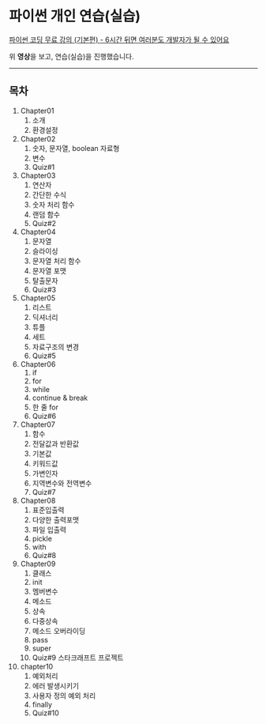 파이썬 개인 연습(실습)
=====================

[파이썬 코딩 무료 강의 (기본편) - 6시간 뒤면 여러분도 개발자가 될 수 있어요](https://www.youtube.com/watch?v=kWiCuklohdY&list=WL&index=1)

위 **영상**을 보고, 연습(실습)을 진행했습니다.

-----------------------------------------------------------------

목차
------
1. Chapter01
    1. 소개
    2. 환경설정
1. Chapter02
    1. 숫자, 문자열, boolean 자료형
    2. 변수
    3. Quiz#1
1. Chapter03
    1. 연산자
    2. 간단한 수식
    3. 숫자 처리 함수
    4. 랜덤 함수
    5. Quiz#2
1. Chapter04
    1. 문자열
    2. 슬라이싱
    3. 문자열 처리 함수
    4. 문자열 포맷
    5. 탈출문자
    6. Quiz#3
1. Chapter05
    1. 리스트
    2. 딕셔너리
    3. 튜플
    4. 세트
    5. 자료구조의 변경
    6. Quiz#5
1. Chapter06
    1. if
    2. for
    3. while
    4. continue & break
    5. 한 줄 for
    6. Quiz#6
1. Chapter07
    1. 함수
    2. 전달값과 반환값
    3. 기본값
    4. 키워드값
    5. 가변인자
    6. 지역변수와 전역변수
    7. Quiz#7
1. Chapter08
    1. 표준입출력
    2. 다양한 출력포맷
    3. 파일 입출력
    4. pickle
    5. with
    6. Quiz#8
1. Chapter09
    1. 클래스
    2. init
    3. 멤버변수
    4. 메소드
    5. 상속
    6. 다중상속
    7. 메소드 오버라이딩
    8. pass
    9. super
    10. Quiz#9
    스타크래프트 프로젝트
1. chapter10
    1. 예외처리
    2. 에러 발생시키기
    3. 사용자 정의 예외 처리
    4. finally
    5. Quiz#10
